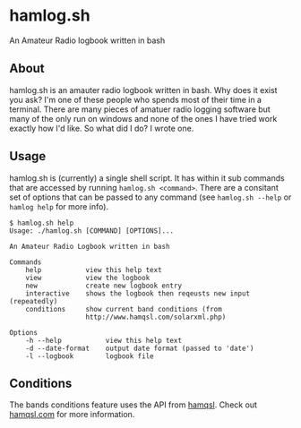 # hamlog.sh

An Amateur Radio logbook written in bash

## About

hamlog.sh is an amauter radio logbook written in bash. Why does it exist
you ask? I'm one of these people who spends most of their time in a
terminal. There are many pieces of amatuer radio logging software but
many of the only run on windows and none of the ones I have tried work
exactly how I'd like. So what did I do? I wrote one.

## Usage

hamlog.sh is (currently) a single shell script. It has within it sub
commands that are accessed by running `hamlog.sh <command>`. There are a
consitant set of options that can be passed to any command (see
`hamlog.sh --help` or `hamlog help` for more info).

```
$ hamlog.sh help
Usage: ./hamlog.sh [COMMAND] [OPTIONS]...

An Amateur Radio Logbook written in bash

Commands
    help           view this help text
    view           view the logbook
    new            create new logbook entry
    interactive    shows the logbook then reqeusts new input (repeatedly)
    conditions     show current band conditions (from
                   http://www.hamqsl.com/solarxml.php)

Options
    -h --help           view this help text
    -d --date-format    output date format (passed to 'date')
    -l --logbook        logbook file
```
## Conditions

The bands conditions feature uses the API from
[hamqsl](https://www.hamqsl.com/solar.html). Check out
[hamqsl.com](https://www.hamqsl.com) for more information.
